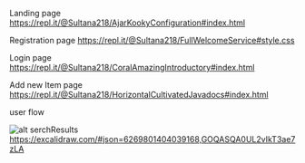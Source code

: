Landing page
https://repl.it/@Sultana218/AjarKookyConfiguration#index.html

Registration page
https://repl.it/@Sultana218/FullWelcomeService#style.css

Login page
https://repl.it/@Sultana218/CoralAmazingIntroductory#index.html

Add new Item page
https://repl.it/@Sultana218/HorizontalCultivatedJavadocs#index.html

user flow


   ![alt serchResults](https://github.com/SultanaK/master/wireframe.png)
https://excalidraw.com/#json=6269801404039168,GOQASQA0UL2vIkT3ae7zLA
